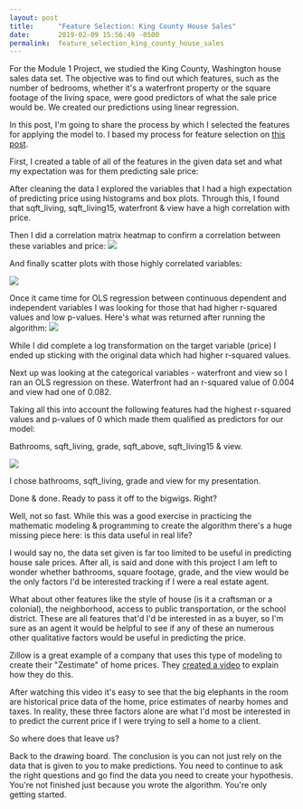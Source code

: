 ```yaml
---
layout: post
title:      "Feature Selection: King County House Sales"
date:       2019-02-09 15:56:49 -0500
permalink:  feature_selection_king_county_house_sales
---
```



For the Module 1 Project, we studied the King County, Washington house sales data set. The objective was to find out which features, such as the number of bedrooms, whether it's a waterfront property or the square footage of the living space, were good predictors of what the sale price would be. We created our predictions using linear regression.

In this post, I'm going to share the process by which I selected the features for applying the model to. I based my process for feature selection on [this post](https://www.kaggle.com/pmarcelino/comprehensive-data-exploration-with-python).

First, I created a table of all of the features in the given data set and what my expectation was for them predicting sale price:

[](https://imgur.com/a/C3F75P9/image.jpg)

After cleaning the data I explored the variables that I had a high expectation of predicting price using histograms and box plots. Through this, I found that sqft_living, sqft_living15, waterfront & view have a high correlation with price.

Then I did a correlation matrix heatmap to confirm a correlation between these variables and price:
![](https://imgur.com/a/WlgCZPT/image.jpg)

And finally scatter plots with those highly correlated variables:

![](https://imgur.com/a/ac9AoQX/image.jpg)

Once it came time for OLS regression between continuous dependent and independent variables I was looking for those that had higher r-squared values and low p-values. Here's what was returned after running the algorithm:
![](https://imgur.com/a/fwwzaTh/image.jpg)

While I did complete a log transformation on the target variable (price) I ended up sticking with the original data which had higher r-squared values.

Next up was looking at the categorical variables - waterfront and view so I ran an OLS regression on these. Waterfront had an r-squared value of 0.004 and view had one of 0.082.

Taking all this into account the following features had the highest r-squared values and p-values of 0 which made them qualified as predictors for our model:

Bathrooms, sqft_living, grade, sqft_above, sqft_living15 & view.

![](https://imgur.com/a/IVfPYXk/image.jpg)

I chose bathrooms, sqft_living, grade and view for my presentation.

Done & done. Ready to pass it off to the bigwigs. Right?

Well, not so fast. While this was a good exercise in practicing the mathematic modeling & programming to create the algorithm there's a huge missing piece here: is this data useful in real life?

I would say no, the data set given is far too limited to be useful in predicting house sale prices. After all, is said and done with this project I am left to wonder whether bathrooms, square footage, grade, and the view would be the only factors I'd be interested tracking if I were a real estate agent.

What about other features like the style of house (is it a craftsman or a colonial), the neighborhood, access to public transportation, or the school district. These are all features that'd I'd be interested in as a buyer, so I'm sure as an agent it would be helpful to see if any of these an numerous other qualitative factors would be useful in predicting the price.

Zillow is a great example of a company that uses this type of modeling to create their "Zestimate" of home prices. They [created a video](https://www.zillow.com/zestimate/) to explain how they do this. 

After watching this video it's easy to see that the big elephants in the room are historical price data of the home, price estimates of nearby homes and taxes. In reality, these three factors alone are what I'd most be interested in to predict the current price if I were trying to sell a home to a client.

So where does that leave us?

Back to the drawing board. The conclusion is you can not just rely on the data that is given to you to make predictions. You need to continue to ask the right questions and go find the data you need to create your hypothesis. You're not finished just because you wrote the algorithm. You're only getting started.
